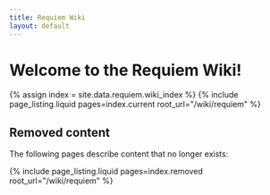 ```yaml
---
title: Requiem Wiki
layout: default
---
```


# Welcome to the Requiem Wiki!

{% assign index = site.data.requiem.wiki_index %}
{% include page_listing.liquid pages=index.current root_url="/wiki/requiem" %}

## Removed content

The following pages describe content that no longer exists:

{% include page_listing.liquid pages=index.removed root_url="/wiki/requiem" %}

